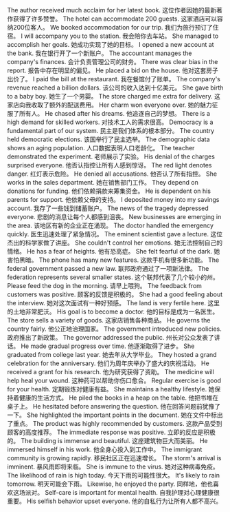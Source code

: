 The author received much acclaim for her latest book. 这位作者因她的最新著作获得了许多赞誉。
The hotel can accommodate 200 guests. 这家酒店可以容纳200位客人。
We booked accommodation for our trip. 我们为旅行预订了住宿。
I will accompany you to the station. 我会陪你去车站。
She managed to accomplish her goals. 她成功实现了她的目标。
I opened a new account at the bank. 我在银行开了一个新账户。
The accountant manages the company's finances. 会计负责管理公司的财务。
There was clear bias in the report. 报告中存在明显的偏见。
He placed a bid on the house. 他对这套房子出价了。
I paid the bill at the restaurant. 我在餐馆付了账单。
The company's revenue reached a billion dollars. 该公司的收入达到十亿美元。
She gave birth to a baby boy. 她生了一个男婴。
The store charged me extra for delivery. 这家店向我收取了额外的配送费用。
Her charm won everyone over. 她的魅力征服了所有人。
He chased after his dreams. 他追逐自己的梦想。
There is a high demand for skilled workers. 对技术工人的需求很高。
Democracy is a fundamental part of our system. 民主是我们体系的根本部分。
The country held democratic elections. 该国举行了民主选举。
The demographic data shows an aging population. 人口数据表明人口老龄化。
The teacher demonstrated the experiment. 老师展示了实验。
His denial of the charges surprised everyone. 他否认指控让所有人感到惊讶。
The red light denotes danger. 红灯表示危险。
He denied all accusations. 他否认了所有指控。
She works in the sales department. 她在销售部门工作。
They depend on donations for funding. 他们依赖捐款来筹集资金。
He is dependent on his parents for support. 他依赖父母的支持。
I deposited money into my savings account. 我存了一些钱到储蓄账户。
The news of the tragedy depressed everyone. 悲剧的消息让每个人都感到沮丧。
New businesses are emerging in the area. 该地区有新的企业正在涌现。
The doctor handled the emergency quickly. 医生迅速处理了紧急情况。
The eminent scientist gave a lecture. 这位杰出的科学家做了讲座。
She couldn't control her emotions. 她无法控制自己的情绪。
He has a fear of heights. 他有恐高症。
She felt fearful of the dark. 她害怕黑暗。
The phone has many new features. 这款手机有很多新功能。
The federal government passed a new law. 联邦政府通过了一项新法律。
The federation represents several smaller states. 这个联邦代表了几个较小的州。
Please feed the dog in the morning. 请早上喂狗。
The feedback from customers was positive. 顾客的反馈是积极的。
She had a good feeling about the interview. 她对这次面试有一种好预感。
The land is very fertile here. 这里的土地非常肥沃。
His goal is to become a doctor. 他的目标是成为一名医生。
The store sells a variety of goods. 这家店销售各种商品。
He governs the country fairly. 他公正地治理国家。
The government introduced new policies. 政府推出了新政策。
The governor addressed the public. 州长对公众发表了讲话。
He made gradual progress over time. 他逐渐取得了进步。
She graduated from college last year. 她去年从大学毕业。
They hosted a grand celebration for the anniversary. 他们为周年庆举办了盛大的庆祝活动。
He received a grant for his research. 他为研究获得了资助。
The medicine will help heal your wound. 这种药可以帮助你伤口愈合。
Regular exercise is good for your health. 定期锻炼对健康有益。
She maintains a healthy lifestyle. 她保持着健康的生活方式。
He piled the books in a heap on the table. 他把书堆在桌子上。
He hesitated before answering the question. 他在回答问题前犹豫了一下。
She highlighted the important points in the document. 她在文件中标出了重点。
The product was highly recommended by customers. 这款产品受到顾客的高度推荐。
The immediate response was positive. 立即的反应是积极的。
The building is immense and beautiful. 这座建筑物巨大而美丽。
He immersed himself in his work. 他全身心投入到工作中。
The immigrant community is growing rapidly. 移民社区正在迅速增长。
The storm's arrival is imminent. 暴风雨即将来临。
She is immune to the virus. 她对这种病毒免疫。
The likelihood of rain is high today. 今天下雨的可能性很大。
It's likely to rain tomorrow. 明天可能会下雨。
Likewise, he enjoyed the party. 同样地，他也喜欢这场派对。
Self-care is important for mental health. 自我护理对心理健康很重要。
His selfish behavior upset everyone. 他的自私行为让所有人都不高兴。
